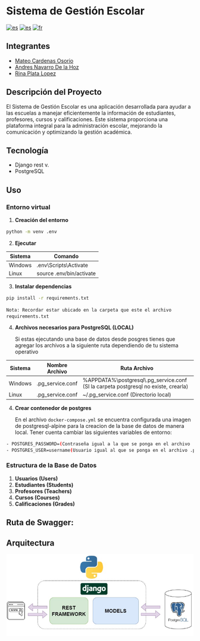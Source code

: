 # Sistema de Gestión Escolar

[![es](https://img.shields.io/badge/idioma-es-green)](https://github.com/mateocar/Gestion_Escolar_back/blob/main/README.md)
[![es](https://img.shields.io/badge/idioma-en-red)](https://github.com/mateocar/Gestion_Escolar_back/blob/main/README.en.md)
[![fr](https://img.shields.io/badge/idioma-fr-blue)](https://github.com/mateocar/Gestion_Escolar_back/blob/main/README.fr.md)

## Integrantes

- [Mateo Cardenas Osorio](https://github.com/mateocar)
- [Andres Navarro De la Hoz](https://github.com/eldelahoz)
- [Rina Plata Lopez](https://github.com/Rinaplata)

## Descripción del Proyecto

El Sistema de Gestión Escolar es una aplicación desarrollada para ayudar a las escuelas a manejar eficientemente la información de estudiantes, profesores, cursos y calificaciones. Este sistema proporciona una plataforma integral para la administración escolar, mejorando la comunicación y optimizando la gestión académica.

## Tecnología

- Django rest v.
- PostgreSQL

## Uso

### Entorno virtual

1. **Creación del entorno**

```bash
python -m venv .env
```

2. **Ejecutar**

| Sistema | Comando                  |
| ------- | ------------------------ |
| Windows | .env\Scripts\Activate    |
| Linux   | source .env/bin/activate |

3. **Instalar dependencias**

```bash
pip install -r requirements.txt
```

`Nota: Recordar estar ubicado en la carpeta que este el archivo requirements.txt`

4. **Archivos necesarios para PostgreSQL (LOCAL)**

   Si estas ejecutando una base de datos desde posgres tienes que agregar los archivos a la siguiente ruta dependiendo de tu sistema operativo

| Sistema | Nombre Archivo   | Ruta Archivo                                                                         |
| ------- | ---------------- | ------------------------------------------------------------------------------------ |
| Windows | .pg_service.conf | %APPDATA%\postgresql\\.pg_service.conf (SI la carpeta postgresql no existe, crearla) |
| Linux   | .pg_service.conf | ~/.pg_service.conf (Directorio local)                                                |

4. **Crear contenedor de postgres**

   En el archivo `docker-compose.yml` se encuentra configurada una imagen de postgresql-alpine para la creacion de la base de datos de manera local.
   Tener cuenta cambiar las siguientes variables de entorno:

```bash
- POSTGRES_PASSWORD=(Contraseña igual a la que se ponga en el archivo .pgpass)
- POSTGRES_USER=username(Usuario igual al que se ponga en el archivo .pgpass)
```

### Estructura de la Base de Datos

1. **Usuarios (Users)**
2. **Estudiantes (Students)**
3. **Profesores (Teachers)**
4. **Cursos (Courses)**
5. **Calificaciones (Grades)**

## **Ruta de Swagger:**

## Arquitectura

![Arquitecutra](./Doc/img/Arquitectura%20Back%20Gestion%20Escolar.jpg)
